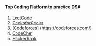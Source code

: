 #### Top Coding Platform to practice DSA

1. [LeetCode](https://leetcode.com/)<br>
2. [GeeksforGeeks](https://practice.geeksforgeeks.org/)
3. [Codeforces] (https://codeforces.com/)
4. [CodeChef](https://www.codechef.com/)
5. [HackerRank](https://www.hackerrank.com/)
